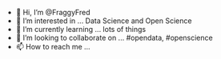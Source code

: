 - 👋 Hi, I’m @FraggyFred
- 👀 I’m interested in ... Data Science and Open Science
- 🌱 I’m currently learning ... lots of things
- 💞️ I’m looking to collaborate on ... #opendata, #openscience
- 📫 How to reach me ...

<!---
FraggyFred/FraggyFred is a ✨ special ✨ repository because its `README.md` (this file) appears on your GitHub profile.
You can click the Preview link to take a look at your changes.
--->
